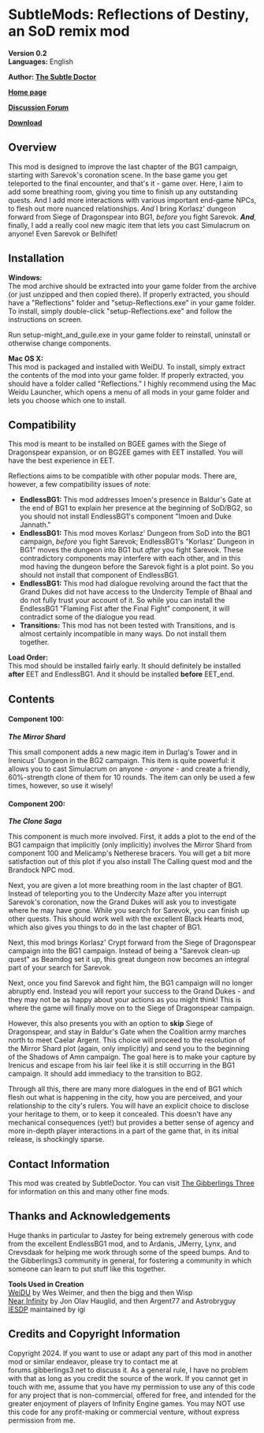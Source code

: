 <!DOCTYPE html PUBLIC "-//W3C//DTD XHTML 1.0 Strict//EN" "http://www.w3.org/TR/xhtml1/DTD/xhtml1-strict.dtd">
<html xmlns="http://www.w3.org/1999/xhtml" lang="en" xml:lang="en">
<head>
<title>SubtleMods: Reflections of Destiny</title>
<meta http-equiv="Content-Type" content="text/html; charset=iso-8859-1" />
<link rel="stylesheet" href="style/g3readme_cam.css" type="text/css" />
<link href="style/g3icon.ico" rel="icon" type="image/bmp" />
</head>
<body>
<h1>SubtleMods: Reflections of Destiny, an SoD remix mod</h1>
<div class="section">
  <p><strong> Version 0.2 </strong><br />
  <strong> Languages:</strong> English</p>
  <p><strong>Author: <a href="http://forums.gibberlings3.net/index.php?showuser=6306">The Subtle Doctor</a></strong></p>
  <p><strong><a href="https://github.com/subtledoctor/Reflections">Home page</a></strong></p>
  <p><strong><a href="https://www.gibberlings3.net/forums/">Discussion Forum</a></strong></p>
  <p><strong><a href="https://github.com/subtledoctor/Reflections/releases">Download</a></strong></p>
</div>
<h2>Overview</h2>
<div class="section">
  <p>This mod is designed to improve the last chapter of the BG1 campaign, starting with Sarevok's coronation scene. In the base game you get teleported to the final encounter, and that's it - game over. Here, I aim to add some breathing room, giving you time to finish up any outstanding quests. And I add more interactions with various important end-game NPCs, to flesh out more nuanced relationships. <i>And</i> I bring Korlasz' dungeon forward from Siege of Dragonspear into BG1, <i>before</i> you fight Sarevok. <i><b>And</b></i>, finally, I add a really cool new magic item that lets you cast Simulacrum on anyone! Even Sarevok or Belhifet!</p>
</div>
<h2>Installation</h2>
<div class="section">
  <p><strong>Windows:</strong><br />
    The mod archive should be extracted into your game folder from the archive (or just unzipped and then copied there). If properly extracted, you should have a "Reflections" folder and "setup-Reflections.exe" in your game folder. To install, simply double-click "setup-Reflections.exe" and follow the instructions on screen.</p>
  <p>Run setup-might_and_guile.exe in your game folder to reinstall, uninstall or otherwise change components.</p>
  <p><strong>Mac OS X:</strong><br />
    This mod is packaged and installed with WeiDU. To install, simply extract the contents of the mod into your game folder. If properly extracted, you should have a folder called "Reflections." I highly recommend using the Mac Weidu Launcher, which opens a menu of all mods in your game folder and lets you choose which one to install.</p>
</div>
<h2>Compatibility</h2>
<div class="section">
  <p>This mod is meant to be installed on BGEE games with the Siege of Dragonspear expansion, or on BG2EE games with EET installed. You will have the best experience in EET.</p>
  <p>Reflections aims to be compatible with other popular mods. There are, however, a few compatibility issues of note:
  <ul>
  	<li><b>EndlessBG1:</b> This mod addresses Imoen's presence in Baldur's Gate at the end of BG1 to explain her presence at the beginning of SoD/BG2, so you should not install EndlessBG1's component "Imoen and Duke Jannath."</li>
  	<li><b>EndlessBG1:</b> This mod moves Korlasz' Dungeon from SoD into the BG1 campaign, <i>before</i> you fight Sarevok; EndlessBG1's "Korlasz' Dungeon in BG1" moves the dungeon into BG1 but <i>after</i> you fight Sarevok. These contradictory components may interfere with each other, and in this mod having the dungeon before the Sarevok fight is a plot point. So you should not install that component of EndlessBG1.</li>
  	<li><b>EndlessBG1:</b> This mod had dialogue revolving around the fact that the Grand Dukes did not have access to the Undercity Temple of Bhaal and do not fully trust your account of it. So while you can install the EndlessBG1 "Flaming Fist after the Final Fight" component, it will contradict some of the dialogue you read.</li>
  	<li><b>Transitions:</b> This mod has not been tested with Transitions, and is almost certainly incompatible in many ways. Do not install them together.</li>
  </ul>
  <p><strong>Load Order:</strong><br />
    This mod should be installed fairly early. It should definitely be installed <b>after</b> EET and EndlessBG1. And it should be installed <b>before</b> EET_end.</p>
</div>
<h2>Contents</h2>
<div class="section">
  <h4 class="subheader">Component 100: </h4>
  <div class="section">
    <p><strong><em>The Mirror Shard</em></strong></p>
    <p>This small component adds a new magic item in Durlag's Tower and in Irenicus' Dungeon in the BG2 campaign. This item is quite powerful: it allows you to cast Simulacrum on anyone - <i>anyone</i> - and create a friendly, 60%-strength clone of them for 10 rounds. The item can only be used a few times, however, so use it wisely!</p>
  </div>
  <h4 class="subheader">Component 200: </h4>
  <div class="section">
    <p><strong><em>The Clone Saga</em></strong></p>
      <p>This component is much more involved. First, it adds a plot to the end of the BG1 campaign that implicitly (only implicitly) involves the Mirror Shard from component 100 and Melicamp's Netherese bracers. You will get a bit more satisfaction out of this plot if you also install The Calling quest mod and the Brandock NPC mod.</p>
      <p>Next, you are given a lot more breathing room in the last chapter of BG1. Instead of teleporting you to the Undercity Maze after you interrupt Sarevok's coronation, now the Grand Dukes will ask you to investigate where he may have gone. While you search for Sarevok, you can finish up other quests. This should work well with the excellent Black Hearts mod, which also gives you things to do in the last chapter of BG1.</p>
      <p>Next, this mod brings Korlasz' Crypt forward from the Siege of Dragonspear campaign into the BG1 campaign. Instead of being a "Sarevok clean-up quest" as Beamdog set it up, this great dungeon now becomes an integral part of your search for Sarevok.</p>
      <p>Next, once you find Sarevok and fight him, the BG1 campaign will no longer abruptly end. Instead you will report your success to the Grand Dukes - and they may not be as happy about your actions as you might think! This is where the game will finally move on to the Siege of Dragonspear campaign.</p>
      <p>However, this also presents you with an option to <b>skip</b> Siege of Dragonspear, and stay in Baldur's Gate when the Coalition army marches north to meet Caelar Argent. This choice will proceed to the resolution of the Mirror Shard plot (again, only implicitly) and send you to the beginning of the Shadows of Amn campaign. The goal here is to make your capture by Irenicus and escape from his lair feel like it is still occurring in the BG1 campaign. It should add immediacy to the transition to BG2.</p>
      <p>Through all this, there are many more dialogues in the end of BG1 which flesh out what is happening in the city, how you are perceived, and your relationship to the city's rulers. You will have an explicit choice to disclose your heritage to them, or to keep it concealed. This doesn't have any mechanical consequences (yet!) but provides a better sense of agency and more in-depth player interactions in a part of the game that, in its initial release, is shockingly sparse.</p>
  </div>
</div>
<h2>Contact Information</h2>
<div class="section">
  <p>This mod was created by SubtleDoctor. You can visit <a href="http://forums.gibberlings3.net/index.php">The
    Gibberlings Three</a> for information on this and many other fine mods.</p>
</div>
<h2>Thanks and Acknowledgements</h2>
<div class="section">
  <p>Huge thanks in particular to Jastey for being extremely generous with code from the excellent EndlessBG1 mod, and to Ardanis, JMerry, Lynx, and Crevsdaak for helping me work through some of the speed bumps. And to the Gibberlings3 community in general, for fostering a community in which someone can learn to put stuff like this together.</p>
  <p><strong>Tools Used in Creation</strong><br />
    <a href="http://www.weidu.org/"><acronym title="Weimer Dialogue Utility">WeiDU</acronym></a> by
    Wes Weimer, and then the bigg and then Wisp<br />
    <a href="http://www.idi.ntnu.no/~joh/ni/">Near Infinity</a> by Jon Olav Hauglid, and then Argent77 and Astrobryguy<br />
    <a href="http://iesdp.gibberlings3.net/"><acronym title="Infinity Engine Structures Description Project">IESDP</acronym></a> maintained by igi</p>
</div>
<h2>Credits and Copyright Information</h2>
<div class="section">
  <p>Copyright 2024. If you want to use or adapt any part of this mod in another mod or similar endeavor, please try to contact me at forums.gibberlings3.net to discuss it. As a general rule, I have no problem with that as long as you credit the source of the work. If you cannot get in touch with me, assume that you have my permission to use any of this code for any project that is non-commercial, offered for free, and intended for the greater enjoyment of players of Infinity Engine games. You may NOT use this code for any profit-making or commercial venture, without express permission from me.</p>
</div>
</body>
</html>
